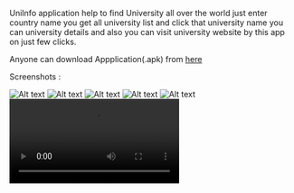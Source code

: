 UniInfo application help to find University all over the world just enter country name you get all university list and click that university name you can university details and also you can visit university website by this app on just few clicks.

Anyone can download Appplication(.apk) from [here](https://drive.google.com/file/d/1qhye_vQ786VZ_4vNmPFny4V4S5M0FoOu/view?usp=sharing)

Screenshots :

![Alt text](https://github.com/Jignesh220/UniInfo/blob/main/screenshot/1.png)
![Alt text](https://github.com/Jignesh220/UniInfo/blob/main/screenshot/2.png)
![Alt text](https://github.com/Jignesh220/UniInfo/blob/main/screenshot/3.png)
![Alt text](https://github.com/Jignesh220/UniInfo/blob/main/screenshot/4.png)
![Alt text](https://github.com/Jignesh220/UniInfo/blob/main/screenshot/5.png)
![Alt text](https://github.com/Jignesh220/UniInfo/blob/main/screenshot/v.mp4)

 

